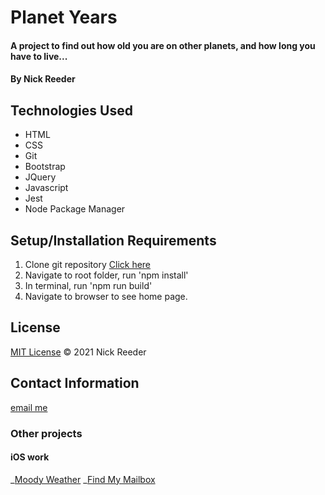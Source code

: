 # Planet Years

#### A project to find out how old you are on other planets, and how long you have to live...

#### By Nick Reeder

## Technologies Used

- HTML
- CSS
- Git
- Bootstrap
- JQuery
- Javascript
- Jest
- Node Package Manager

## Setup/Installation Requirements

1. Clone git repository [Click here](https://github.com/reeder32/planet-years.git)
2. Navigate to root folder, run 'npm install'
3. In terminal, run 'npm run build'
4. Navigate to browser to see home page.

## License

[MIT License](https://opensource.org/licenses/MIT)
&copy; 2021 Nick Reeder

## Contact Information

[email me](mailto:nickreeder32@gmail.com)

### Other projects

#### iOS work

_[Moody Weather](https://apps.apple.com/us/app/moody-weather/id1506337317)
_[Find My Mailbox](https://apps.apple.com/us/app/find-my-mailbox/id1530700085)
